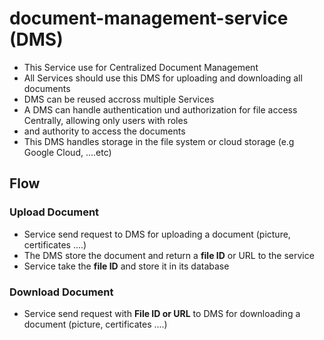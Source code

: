 # document-management-service (DMS)
- This Service use for Centralized Document Management
- All Services should use this DMS for uploading and downloading all documents
- DMS can be reused accross multiple Services
- A DMS can handle authentication und authorization for file access Centrally, allowing only users with roles 
- and authority to access the documents
- This DMS handles storage in the file system or cloud storage (e.g Google Cloud, ....etc)
## Flow 
### Upload Document 
- Service send request to DMS for uploading a document (picture, certificates ....)
- The DMS store the document and return a **file ID** or URL to the service 
- Service take the **file ID** and store it in its database
### Download Document
- Service send request with **File ID or URL**  to DMS for downloading a document (picture, certificates ....)
